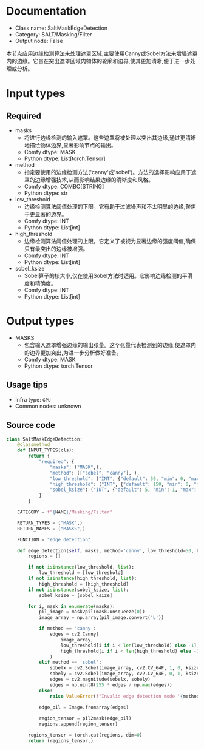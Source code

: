 
# Documentation
- Class name: SaltMaskEdgeDetection
- Category: SALT/Masking/Filter
- Output node: False

本节点应用边缘检测算法来处理遮罩区域,主要使用Canny或Sobel方法来增强遮罩内的边缘。它旨在突出遮罩区域内物体的轮廓和边界,使其更加清晰,便于进一步处理或分析。

# Input types
## Required
- masks
    - 将进行边缘检测的输入遮罩。这些遮罩将被处理以突出其边缘,通过更清晰地描绘物体边界,显著影响节点的输出。
    - Comfy dtype: MASK
    - Python dtype: List[torch.Tensor]
- method
    - 指定要使用的边缘检测方法('canny'或'sobel')。方法的选择影响应用于遮罩的边缘增强技术,从而影响结果边缘的清晰度和风格。
    - Comfy dtype: COMBO[STRING]
    - Python dtype: str
- low_threshold
    - 边缘检测算法阈值处理的下限。它有助于过滤噪声和不太明显的边缘,聚焦于更显著的边界。
    - Comfy dtype: INT
    - Python dtype: List[int]
- high_threshold
    - 边缘检测算法阈值处理的上限。它定义了被视为显著边缘的强度阈值,确保只有最突出的边缘被增强。
    - Comfy dtype: INT
    - Python dtype: List[int]
- sobel_ksize
    - Sobel算子的核大小,仅在使用Sobel方法时适用。它影响边缘检测的平滑度和精确度。
    - Comfy dtype: INT
    - Python dtype: List[int]

# Output types
- MASKS
    - 包含输入遮罩增强边缘的输出张量。这个张量代表检测到的边缘,使遮罩内的边界更加突出,为进一步分析做好准备。
    - Comfy dtype: MASK
    - Python dtype: torch.Tensor


## Usage tips
- Infra type: `GPU`
- Common nodes: unknown


## Source code
```python
class SaltMaskEdgeDetection:
    @classmethod
    def INPUT_TYPES(cls):
        return {
            "required": {
                "masks": ("MASK",),
                "method": (["sobel", "canny"], ),
                "low_threshold": ("INT", {"default": 50, "min": 0, "max": 255, "step": 1}),
                "high_threshold": ("INT", {"default": 150, "min": 0, "max": 255, "step": 1}),
                "sobel_ksize": ("INT", {"default": 5, "min": 1, "max": 7, "step": 1})
            }
        }

    CATEGORY = f"{NAME}/Masking/Filter"

    RETURN_TYPES = ("MASK",)
    RETURN_NAMES = ("MASKS",)

    FUNCTION = "edge_detection"

    def edge_detection(self, masks, method='canny', low_threshold=50, high_threshold=150, sobel_ksize=5):
        regions = []

        if not isinstance(low_threshold, list):
            low_threshold = [low_threshold]
        if not isinstance(high_threshold, list):
            high_threshold = [high_threshold]
        if not isinstance(sobel_ksize, list):
            sobel_ksize = [sobel_ksize]

        for i, mask in enumerate(masks):
            pil_image = mask2pil(mask.unsqueeze(0))
            image_array = np.array(pil_image.convert('L'))

            if method == 'canny':
                edges = cv2.Canny(
                    image_array, 
                    low_threshold[i if i < len(low_threshold) else -1], 
                    high_threshold[i if i < len(high_threshold) else -1]
                )
            elif method == 'sobel':
                sobelx = cv2.Sobel(image_array, cv2.CV_64F, 1, 0, ksize=sobel_ksize[i if i < len(sobel_ksize) else -1])
                sobely = cv2.Sobel(image_array, cv2.CV_64F, 0, 1, ksize=sobel_ksize[i if i < len(sobel_ksize) else -1])
                edges = cv2.magnitude(sobelx, sobely)
                edges = np.uint8(255 * edges / np.max(edges))
            else:
                raise ValueError(f"Invalid edge detection mode '{method}', please use sobel, or canny.")
            
            edge_pil = Image.fromarray(edges)

            region_tensor = pil2mask(edge_pil)
            regions.append(region_tensor)

        regions_tensor = torch.cat(regions, dim=0)
        return (regions_tensor,)

```
